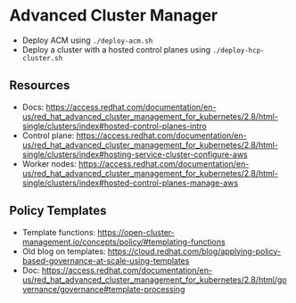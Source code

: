 # Advanced Cluster Manager

- Deploy ACM using `./deploy-acm.sh`
- Deploy a cluster with a hosted control planes using `./deploy-hcp-cluster.sh`

## Resources
- Docs: https://access.redhat.com/documentation/en-us/red_hat_advanced_cluster_management_for_kubernetes/2.8/html-single/clusters/index#hosted-control-planes-intro
- Control plane: https://access.redhat.com/documentation/en-us/red_hat_advanced_cluster_management_for_kubernetes/2.8/html-single/clusters/index#hosting-service-cluster-configure-aws
- Worker nodes: https://access.redhat.com/documentation/en-us/red_hat_advanced_cluster_management_for_kubernetes/2.8/html-single/clusters/index#hosted-control-planes-manage-aws

## Policy Templates
- Template functions: <https://open-cluster-management.io/concepts/policy/#templating-functions>
- Old blog on templates: <https://cloud.redhat.com/blog/applying-policy-based-governance-at-scale-using-templates>
- Doc: <https://access.redhat.com/documentation/en-us/red_hat_advanced_cluster_management_for_kubernetes/2.8/html/governance/governance#template-processing>